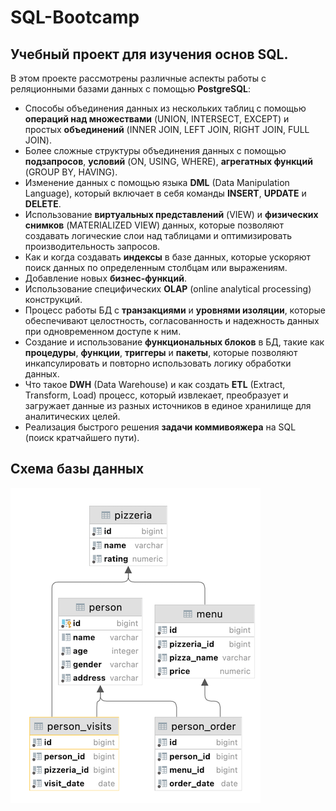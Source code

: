 # SQL-Bootcamp

## Учебный проект для изучения основ SQL.

В этом проекте рассмотрены различные аспекты работы с реляционными базами данных с помощью **PostgreSQL**:
- Способы объединения данных из нескольких таблиц с помощью **операций над множествами** (UNION, INTERSECT, EXCEPT) и простых **объединений** (INNER JOIN, LEFT JOIN, RIGHT JOIN, FULL JOIN).
- Более сложные структуры объединения данных с помощью **подзапросов**, **условий** (ON, USING, WHERE), **агрегатных функций** (GROUP BY, HAVING).
- Изменение данных с помощью языка **DML** (Data Manipulation Language), который включает в себя команды **INSERT**, **UPDATE** и **DELETE**.
- Использование **виртуальных представлений** (VIEW) и **физических снимков** (MATERIALIZED VIEW) данных, которые позволяют создавать логические слои над таблицами и оптимизировать производительность запросов.
- Как и когда создавать **индексы** в базе данных, которые ускоряют поиск данных по определенным столбцам или выражениям.
- Добавление новых **бизнес-функций**.
- Использование специфических **OLAP** (online analytical processing) конструкций.
- Процесс работы БД с **транзакциями** и **уровнями изоляции**, которые обеспечивают целостность, согласованность и надежность данных при одновременном доступе к ним.
- Создание и использование **функциональных блоков** в БД, такие как **процедуры**, **функции**, **триггеры** и **пакеты**, которые позволяют инкапсулировать и повторно использовать логику обработки данных.
- Что такое **DWH** (Data Warehouse) и как создать **ETL** (Extract, Transform, Load) процесс, который извлекает, преобразует и загружает данные из разных источников в единое хранилище для аналитических целей.
- Реализация быстрого решения **задачи коммивояжера** на SQL (поиск кратчайшего пути).


## Схема базы данных
![Schema](images/schema.png)
